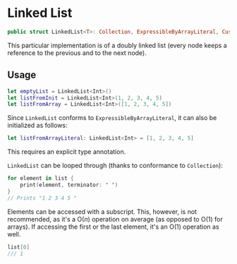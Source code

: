 #  Linked List

```swift
public struct LinkedList<T>: Collection, ExpressibleByArrayLiteral, CustomStringConvertible
```

This particular implementation is of a doubly linked list (every node keeps a reference to the previous and to the next node).

## Usage

```swift
let emptyList = LinkedList<Int>()
let listFromInit = LinkedList<Int>(1, 2, 3, 4, 5)
let listFromArray = LinkedList<Int>([1, 2, 3, 4, 5])
```
Since `LinkedList` conforms to `ExpressibleByArrayLiteral`, it can also be initialized as follows:
```swift
let listFromArrayLiteral: LinkedList<Int> = [1, 2, 3, 4, 5]
```
This requires an explicit type annotation.

`LinkedList` can be looped through (thanks to conformance to `Collection`):
```swift
for element in list {
    print(element, terminator: " ")
}
// Prints "1 2 3 4 5 "
```

Elements can be accessed with a subscript. This, however, is not recommended, as it's a O(*n*) operation on average (as opposed to O(1) for arrays). If accessing the first or the last element, it's an O(1) operation as well.
```swift
list[0]
/// 1
```

